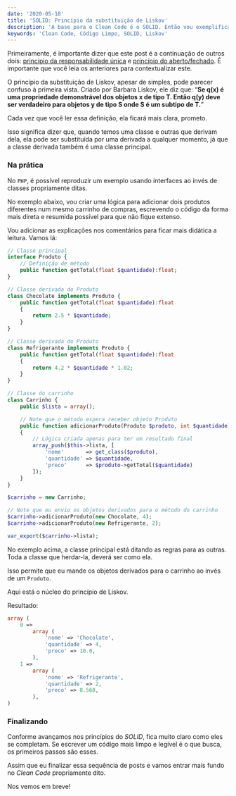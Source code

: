 ```yaml
---
date: '2020-05-18'
title: 'SOLID: Princípio da substituição de Liskov'
description: 'A base para o Clean Code é o SOLID. Então vou exemplificar o que a terceira letra do acrônimo ensina.'
keywords: 'Clean Code, Código Limpo, SOLID, Liskov'
---
```


Primeiramente, é importante dizer que este post é a continuação de outros
dois: [princípio da responsabilidade única](/blog/posts/clean-code-principio-da-responsabilidade-unica-do-solid)
e [princípio do aberto/fechado](/blog/posts/clean-code-principio-do-aberto-fechado-do-solid). É importante que você leia
os anteriores para contextualizar este.

O princípio da substituição de Liskov, apesar de simples, pode parecer confuso à primeira vista. Criado por Barbara
Liskov, ele diz que: “**Se q(x) é uma propriedade demonstrável dos objetos x de tipo T. Então q(y) deve ser verdadeiro
para objetos y de tipo S onde S é um subtipo de T.**”

Cada vez que você ler essa definição, ela ficará mais clara, prometo.

Isso significa dizer que, quando temos uma classe e outras que derivam dela, ela pode ser substituída por uma derivada a
qualquer momento, já que a classe derivada também é uma classe principal.

### Na prática

No `PHP`, é possível reproduzir um exemplo usando interfaces ao invés de classes propriamente ditas.

No exemplo abaixo, vou criar uma lógica para adicionar dois produtos diferentes num mesmo carrinho de compras,
escrevendo o código da forma mais direta e resumida possível para que não fique extenso.

Vou adicionar as explicações nos comentários para ficar mais didática a leitura. Vamos lá:

```php
// Classe principal
interface Produto {
    // Definição de método
    public function getTotal(float $quantidade):float;
}

// Classe derivada do Produto
class Chocolate implements Produto {
    public function getTotal(float $quantidade):float
    {
        return 2.5 * $quantidade;
    }
}

// Classe derivada do Produto
class Refrigerante implements Produto {
    public function getTotal(float $quantidade):float
    {
        return 4.2 * $quantidade * 1.02;
    }
}

// Classe do carrinho
class Carrinho {
    public $lista = array();

    // Note que o método espera receber objeto Produto
    public function adicionarProduto(Produto $produto, int $quantidade)
    {
        // Lógica criada apenas para ter um resultado final
        array_push($this->lista, [
            'nome'       => get_class($produto),
            'quantidade' => $quantidade,
            'preco'      => $produto->getTotal($quantidade)
        ]);
    }
}

$carrinho = new Carrinho;

// Note que eu envio os objetos derivados para o método do carrinho
$carrinho->adicionarProduto(new Chocolate, 4);
$carrinho->adicionarProduto(new Refrigerante, 2);

var_export($carrinho->lista);
```

No exemplo acima, a classe principal está ditando as regras para as outras. Toda a classe que herdar-la, deverá ser como
ela.

Isso permite que eu mande os objetos derivados para o carrinho ao invés de um `Produto`.

Aqui está o núcleo do princípio de Liskov.

Resultado:

```php
array (
    0 =>
        array (
            'nome' => 'Chocolate',
            'quantidade' => 4,
            'preco' => 10.0,
        ),
    1 =>
        array (
            'nome' => 'Refrigerante',
            'quantidade' => 2,
            'preco' => 8.568,
        ),
)
```

### Finalizando

Conforme avançamos nos princípios do _SOLID_, fica muito claro como eles se completam. Se escrever um código mais limpo
e legível é o que busca, os primeiros passos são esses.

Assim que eu finalizar essa sequência de posts e vamos entrar mais fundo no _Clean Code_ propriamente dito.

Nos vemos em breve!

